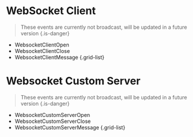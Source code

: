 # WebSocket Client
> These events are currently not broadcast, will be updated in a future version
{.is-danger}

* WebsocketClientOpen
* WebsocketClientClose
* WebsocketClientMessage
{.grid-list}

# Websocket Custom Server
> These events are currently not broadcast, will be updated in a future version
{.is-danger}

* WebsocketCustomServerOpen
* WebsocketCustomServerClose
* WebsocketCustomServerMessage
{.grid-list}